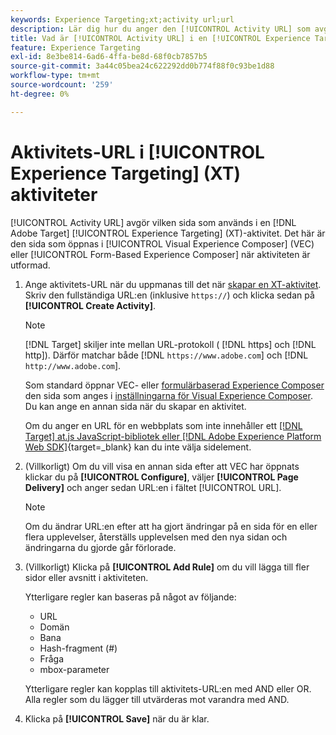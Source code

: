 ```yaml
---
keywords: Experience Targeting;xt;activity url;url
description: Lär dig hur du anger den [!UICONTROL Activity URL] som avgör vilken sida som ska användas i testet och som öppnas när [!UICONTROL Experience Targeting]-aktiviteten utformas med  [!DNL Adobe Target].
title: Vad är [!UICONTROL Activity URL] i en [!UICONTROL Experience Targeting] (XT) aktivitet?
feature: Experience Targeting
exl-id: 8e3be814-6ad6-4ffa-be8d-68f0cb7857b5
source-git-commit: 3a44c05bea24c622292dd0b774f88f0c93be1d88
workflow-type: tm+mt
source-wordcount: '259'
ht-degree: 0%

---
```


# Aktivitets-URL i [!UICONTROL Experience Targeting] (XT) aktiviteter

[!UICONTROL Activity URL] avgör vilken sida som används i en [!DNL Adobe Target] [!UICONTROL Experience Targeting] (XT)-aktivitet. Det här är den sida som öppnas i [!UICONTROL Visual Experience Composer] (VEC) eller [!UICONTROL Form-Based Experience Composer] när aktiviteten är utformad.

1. Ange aktivitets-URL när du uppmanas till det när [skapar en XT-aktivitet](/help/main/c-activities/t-experience-target/t-xt-create/xt-create.md). Skriv den fullständiga URL:en (inklusive `https://`) och klicka sedan på **[!UICONTROL Create Activity]**.

   >[!NOTE]
   >
   >[!DNL Target] skiljer inte mellan URL-protokoll ( [!DNL https] och [!DNL http]). Därför matchar både [!DNL `https://www.adobe.com`] och [!DNL `http://www.adobe.com`].
   >
   >Som standard öppnar VEC- eller [formulärbaserad Experience Composer](/help/main/c-experiences/form-experience-composer.md) den sida som anges i [inställningarna för Visual Experience Composer](/help/main/administrating-target/visual-experience-composer-set-up.md). Du kan ange en annan sida när du skapar en aktivitet.
   >
   >Om du anger en URL för en webbplats som inte innehåller ett [[!DNL Target] at.js JavaScript-bibliotek eller  [!DNL Adobe Experience Platform Web SDK]](https://experienceleague.adobe.com/docs/target-dev/developer/client-side/overview.html?lang=sv-SE){target=_blank} kan du inte välja sidelement.

1. (Villkorligt) Om du vill visa en annan sida efter att VEC har öppnats klickar du på **[!UICONTROL Configure]**, väljer **[!UICONTROL Page Delivery]** och anger sedan URL:en i fältet [!UICONTROL URL].

   >[!NOTE]
   >
   >Om du ändrar URL:en efter att ha gjort ändringar på en sida för en eller flera upplevelser, återställs upplevelsen med den nya sidan och ändringarna du gjorde går förlorade.

1. (Villkorligt) Klicka på **[!UICONTROL Add Rule]** om du vill lägga till fler sidor eller avsnitt i aktiviteten.

   Ytterligare regler kan baseras på något av följande:

   * URL
   * Domän
   * Bana
   * Hash-fragment (#)
   * Fråga
   * mbox-parameter

   Ytterligare regler kan kopplas till aktivitets-URL:en med AND eller OR. Alla regler som du lägger till utvärderas mot varandra med AND.

1. Klicka på **[!UICONTROL Save]** när du är klar.

